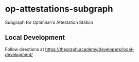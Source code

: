 # op-attestations-subgraph

Subgraph for Optimism's Attestation Station


## Local Development

Follow directions at https://thegraph.academy/developers/local-development/
